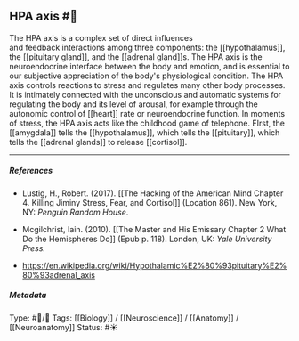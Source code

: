 ## HPA axis #🧠 

The HPA axis is a complex set of direct influences and feedback interactions among three components: the [[hypothalamus]], the [[pituitary gland]], and the [[adrenal gland]]s. The HPA axis is the neuroendocrine interface between the body and emotion, and is essential to our subjective appreciation of the body's physiological condition. The HPA axis controls reactions to stress and regulates many other body processes. It is intimately connected with the unconscious and automatic systems for regulating the body and its level of arousal, for example through the autonomic control of [[heart]] rate or neuroendocrine function. In moments of stress, the HPA axis acts like the childhood game of telephone. FIrst, the [[amygdala]] tells the [[hypothalamus]], which tells the [[pituitary]], which tells the [[adrenal glands]] to release [[cortisol]]. 

___

##### References

- Lustig, H., Robert. (2017). [[The Hacking of the American Mind Chapter 4. Killing Jiminy Stress, Fear, and Cortisol]] (Location 861). New York, NY: _Penguin Random House_.

- Mcgilchrist, Iain. (2010). [[The Master and His Emissary Chapter 2 What Do the Hemispheres Do]] (Epub p. 118). London, UK: _Yale University Press._

- https://en.wikipedia.org/wiki/Hypothalamic%E2%80%93pituitary%E2%80%93adrenal_axis

##### Metadata

Type: #🔵/🔵 
Tags: [[Biology]] / [[Neuroscience]] / [[Anatomy]] / [[Neuroanatomy]] 
Status: #☀️ 